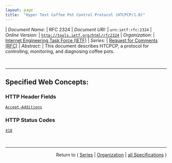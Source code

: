 ```yaml
---
layout: page
title:  "Hyper Text Coffee Pot Control Protocol (HTCPCP/1.0)"
---
```


| *Document Name:* | RFC 2324
| *Document URI:* | `urn:ietf:rfc:2324`
| *Online Version:* | [`http://tools.ietf.org/html/rfc2324`](http://tools.ietf.org/html/rfc2324)
| *Organization:* | [Internet Engineering Task Force (IETF)](..  "List of specification series by this organization")
| *Series:* | [Request for Comments (RFC)](.  "List of specifications in this series")
| *Abstract:* | This document describes HTCPCP, a protocol for controlling, monitoring, and diagnosing coffee pots.

<br/>
<hr/>

## Specified Web Concepts:

### HTTP Header Fields

[`Accept-Additions`](/concepts/http-header/Accept-Additions "In HTTP, the &#34;Accept&#34; request-header field is used to specify media types which are acceptable for the response. However, in HTCPCP, the response may result in additional actions on the part of the automated pot. For this reason, HTCPCP adds a new header field, &#34;Accept-Additions&#34;.")

### HTTP Status Codes

[`418`](/concepts/http-status-code/418 "Any attempt to brew coffee with a teapot should result in the error code &#34;418 I'm a teapot&#34;. The resulting entity body MAY be short and stout.")



<br/>
<hr/>

<p style="text-align: right">Return to ( <a href="./">Series</a> | <a href="../">Organization</a> | <a href="../../">all Specifications</a> )</p>
